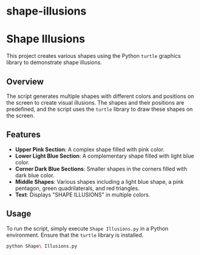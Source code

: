 # shape-illusions
# Shape Illusions

This project creates various shapes using the Python `turtle` graphics library to demonstrate shape illusions.

## Overview

The script generates multiple shapes with different colors and positions on the screen to create visual illusions. The shapes and their positions are predefined, and the script uses the `turtle` library to draw these shapes on the screen.

## Features

- **Upper Pink Section**: A complex shape filled with pink color.
- **Lower Light Blue Section**: A complementary shape filled with light blue color.
- **Corner Dark Blue Sections**: Smaller shapes in the corners filled with dark blue color.
- **Middle Shapes**: Various shapes including a light blue shape, a pink pentagon, green quadrilaterals, and red triangles.
- **Text**: Displays "SHAPE ILLUSIONS" in multiple colors.

## Usage

To run the script, simply execute `Shape Illusions.py` in a Python environment. Ensure that the `turtle` library is installed.

```sh
python Shape\ Illusions.py
